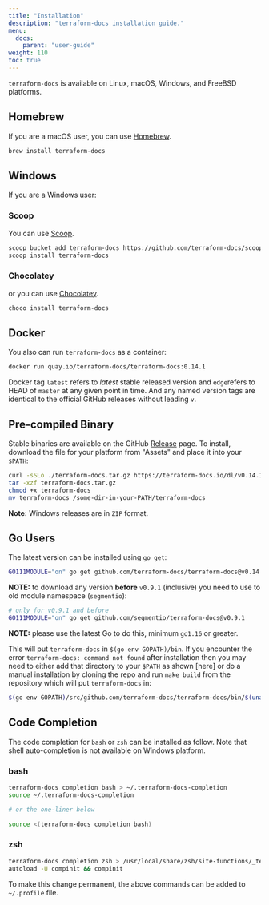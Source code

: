 ```yaml
---
title: "Installation"
description: "terraform-docs installation guide."
menu:
  docs:
    parent: "user-guide"
weight: 110
toc: true
---
```


`terraform-docs` is available on Linux, macOS, Windows, and FreeBSD platforms.

## Homebrew

If you are a macOS user, you can use [Homebrew].

```bash
brew install terraform-docs
```

## Windows

If you are a Windows user:

### Scoop

You can use [Scoop].

```bash
scoop bucket add terraform-docs https://github.com/terraform-docs/scoop-bucket
scoop install terraform-docs
```

### Chocolatey

or you can use [Chocolatey].

```bash
choco install terraform-docs
```

## Docker

You also can run `terraform-docs` as a container:

```bash
docker run quay.io/terraform-docs/terraform-docs:0.14.1
```

Docker tag `latest` refers to _latest_ stable released version and `edge`refers
to HEAD of `master` at any given point in time. And any named version tags are
identical to the official GitHub releases without leading `v`.

## Pre-compiled Binary

Stable binaries are available on the GitHub [Release] page. To install, download
the file for your platform from "Assets" and place it into your `$PATH`:

```bash
curl -sSLo ./terraform-docs.tar.gz https://terraform-docs.io/dl/v0.14.1/terraform-docs-v0.14.1-$(uname)-amd64.tar.gz
tar -xzf terraform-docs.tar.gz
chmod +x terraform-docs
mv terraform-docs /some-dir-in-your-PATH/terraform-docs
```

**Note:** Windows releases are in `ZIP` format.

## Go Users

The latest version can be installed using `go get`:

```bash
GO111MODULE="on" go get github.com/terraform-docs/terraform-docs@v0.14.1
```

**NOTE:** to download any version **before** `v0.9.1` (inclusive) you need to use to
old module namespace (`segmentio`):

```bash
# only for v0.9.1 and before
GO111MODULE="on" go get github.com/segmentio/terraform-docs@v0.9.1
```

**NOTE:** please use the latest Go to do this, minimum `go1.16` or greater.

This will put `terraform-docs` in `$(go env GOPATH)/bin`. If you encounter the error
`terraform-docs: command not found` after installation then you may need to either add
that directory to your `$PATH` as shown [here] or do a manual installation by cloning
the repo and run `make build` from the repository which will put `terraform-docs` in:

```bash
$(go env GOPATH)/src/github.com/terraform-docs/terraform-docs/bin/$(uname | tr '[:upper:]' '[:lower:]')-amd64/terraform-docs
```

## Code Completion

The code completion for `bash` or `zsh` can be installed as follow. Note that shell
auto-completion is not available on Windows platform.

### bash

```bash
terraform-docs completion bash > ~/.terraform-docs-completion
source ~/.terraform-docs-completion

# or the one-liner below

source <(terraform-docs completion bash)
```

### zsh

```bash
terraform-docs completion zsh > /usr/local/share/zsh/site-functions/_terraform-docs
autoload -U compinit && compinit
```

To make this change permanent, the above commands can be added to `~/.profile` file.

[Release]: https://github.com/terraform-docs/terraform-docs/releases
[Homebrew]: https://brew.sh
[Scoop]: https://scoop.sh/
[Chocolatey]: https://www.chocolatey.org
